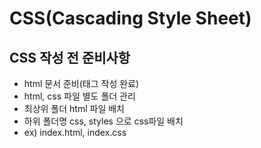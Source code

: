 # CSS(Cascading Style Sheet)
## CSS 작성 전 준비사항
* html 문서 준비(태그 작성 완료)
* html, css 파일 별도 폴더 관리
* 최상위 폴더 html 파일 배치
* 하위 폴더명 css, styles 으로 css파일 배치
* ex) index.html, index.css